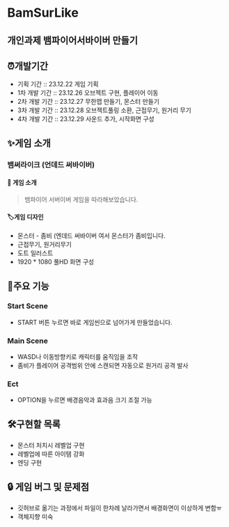 # BamSurLike
## 개인과제 뱀파이어서바이버 만들기

## ⏰개발기간
- 기획 기간 :: 23.12.22 게임 기획
- 1차 개발 기간 :: 23.12.26 오브젝트 구현, 플레이어 이동 
- 2차 개발 기간 :: 23.12.27 무한맵 만들기, 몬스터 만들기
- 3차 개발 기간 :: 23.12.28 오브젝트풀링 소환, 근접무기, 원거리 무기 
- 4차 개발 기간 :: 23.12.29 사운드 추가, 시작화면 구성
  
## ✨게임 소개
### 뱀써라이크 (언데드 써바이버)
#### 📢 게임 소개
> 뱀파이어 서버이버 게임을 따라해보았습니다. 
#### 🏷게임 디자인
- 몬스터 - 좀비 (엔데드 써바이버 여서 몬스터가 좀비입니다.
- 근접무기, 원거리무기
- 도트 일러스트
- 1920 * 1080 풀HD 화면 구성

## 📌주요 기능
### Start Scene
- START 버튼 누르면 바로 게임씬으로 넘어가게 만들었습니다.
### Main Scene
- WASD나 이동방향키로 캐릭터를 움직임을 조작
- 좀비가 플레이어 공격범위 안에 스캔되면 자동으로 원거리 공격 발사
 

### Ect
- OPTION을 누르면 배경음악과 효과음 크기 조절 가능
  
## 🛠구현할 목록
- 몬스터 처치시 레벨업 구현
- 레벨업에 따른 아이템 강화
- 엔딩 구현

## 🔒 게임 버그 및 문제점
- 깃허브로 옮기는 과정에서 파일이 한차례 날라가면서 배경화면이 이상하게 변함ㅠ
- 객체지향 미숙
